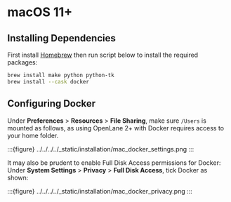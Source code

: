 # macOS 11+

## Installing Dependencies

First install [Homebrew](https://brew.sh/) then run script below to install the required packages:

```sh
brew install make python python-tk
brew install --cask docker
```

## Configuring Docker

Under **Preferences** > **Resources** > **File Sharing**, make sure `/Users` is mounted as follows, as using OpenLane 2+ with Docker requires access to your home folder.

:::{figure} ../../../../_static/installation/mac_docker_settings.png
:::

It may also be prudent to enable Full Disk Access permissions for Docker: Under **System Settings** > **Privacy** > **Full Disk Access**, tick Docker as shown:

:::{figure} ../../../../_static/installation/mac_docker_privacy.png
:::

```{include} _common.md.part

```

